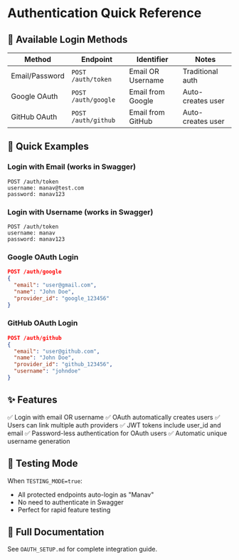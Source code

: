 # Authentication Quick Reference

## 🎯 Available Login Methods

| Method | Endpoint | Identifier | Notes |
|--------|----------|------------|-------|
| Email/Password | `POST /auth/token` | Email OR Username | Traditional auth |
| Google OAuth | `POST /auth/google` | Email from Google | Auto-creates user |
| GitHub OAuth | `POST /auth/github` | Email from GitHub | Auto-creates user |

## 🔑 Quick Examples

### Login with Email (works in Swagger)
```
POST /auth/token
username: manav@test.com
password: manav123
```

### Login with Username (works in Swagger)
```
POST /auth/token
username: manav
password: manav123
```

### Google OAuth Login
```json
POST /auth/google
{
  "email": "user@gmail.com",
  "name": "John Doe",
  "provider_id": "google_123456"
}
```

### GitHub OAuth Login
```json
POST /auth/github
{
  "email": "user@github.com",
  "name": "John Doe",
  "provider_id": "github_123456",
  "username": "johndoe"
}
```

## ✨ Features

✅ Login with email OR username
✅ OAuth automatically creates users
✅ Users can link multiple auth providers
✅ JWT tokens include user_id and email
✅ Password-less authentication for OAuth users
✅ Automatic unique username generation

## 🧪 Testing Mode

When `TESTING_MODE=true`:
- All protected endpoints auto-login as "Manav"
- No need to authenticate in Swagger
- Perfect for rapid feature testing

## 📖 Full Documentation

See `OAUTH_SETUP.md` for complete integration guide.

